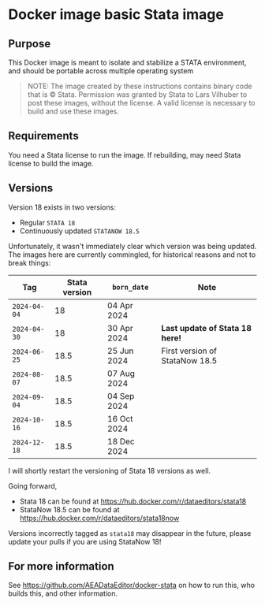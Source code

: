 # Docker image basic Stata image

## Purpose

This Docker image is meant to isolate and stabilize a STATA environment, and should be portable across
multiple operating system

> NOTE: The image created by these instructions contains binary code that is &copy; Stata. Permission was granted by Stata to Lars Vilhuber to post these images, without the license. A valid license is necessary to build and use these images. 

## Requirements

You need a Stata license to run the image. If rebuilding, may need Stata license to build the image.

## Versions

Version 18 exists in two versions:

- Regular `STATA 18`
- Continuously updated `STATANOW 18.5`

Unfortunately, it wasn't immediately clear which version was being updated. The images here are currently commingled, for historical reasons and not to break things:

| Tag | Stata version | `born_date` | Note |
| --- | --- | --- | --- |
| `2024-04-04` | 18 | 04 Apr 2024 | |
| `2024-04-30` | 18 | 30 Apr 2024 | **Last update of Stata 18 here!** |
| `2024-06-25` | 18.5 | 25 Jun 2024 | First version of StataNow 18.5  |
| `2024-08-07` | 18.5 | 07 Aug 2024 | |
| `2024-09-04` | 18.5 | 04 Sep 2024 | |
| `2024-10-16` | 18.5 | 16 Oct 2024 | |
| `2024-12-18` | 18.5 | 18 Dec 2024 | |


I will shortly restart the versioning of Stata 18 versions as well.

Going forward, 

- Stata 18 can be found at <https://hub.docker.com/r/dataeditors/stata18>
- StataNow 18.5 can be found at <https://hub.docker.com/r/dataeditors/stata18now>

Versions incorrectly tagged as `stata18` may disappear in the future, please update your pulls if you are using StataNow 18!


## For more information

See <https://github.com/AEADataEditor/docker-stata> on how to run this, who builds this, and other information.
